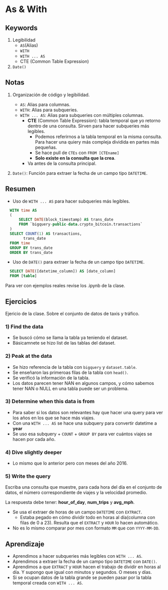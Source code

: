# As & With

## Keywords

1. Legibilidad
   * `AS`(Alias)
   * `WITH`
   * `WITH ... AS`
   * CTE (Common Table Expression)
2. `Date()`

## Notas

1. Organización de código y legibilidad.
   * `AS`: Alias para columnas.
   * `WITH`: Alias para subqueries.
   * `WITH ... AS`: Alias para subqueries con múltiples columnas.
     * **CTE** (Common Table Expression): tabla temporal que yo retorno dentro de una consulta. Sirven para hacer subqueries más legibles.
       * Podemos referirnos a la tabla temporal en la misma consulta. Para hacer una quiery más compleja dividida en partes más pequeñas.
       * Se hace pull de `CTEs` con `FROM [CTEname]`
       * **Solo existe en la consulta que la crea**.
     * Va antes de la consulta principal.

2. `Date()`: Función para extraer la fecha de un campo tipo `DATETIME`.

## Resumen

* Uso de `WITH ... AS` para hacer subqueries más legibles.

```sql
  WITH time AS
  (
      SELECT DATE(block_timestamp) AS trans_date
      FROM `bigquery-public-data.crypto_bitcoin.transactions`
  )
  SELECT COUNT(1) AS transactions,
        trans_date
  FROM time
  GROUP BY trans_date
  ORDER BY trans_date
```

* Uso de `DATE()` para extraer la fecha de un campo tipo `DATETIME`.

```sql
  SELECT DATE([datetime_column]) AS [date_column]
  FROM [table]
```

Para ver con ejemplos reales revise los .ipynb de la clase.

## Ejercicios

Ejericio de la clase. Sobre el conjunto de datos de taxis y tráfico.

### 1) Find the data

* Se buscó cómo se llama la tabla ya teniendo el dataset.
* Básicamnete se hizo list de las tablas del dataset.

### 2) Peak at the data

* Se hizo referencia de la tabla con `bigquery` y `dataset.table`.
* Se enseñaron las primeroas filas de la tabla con `head()`.
* Se verificó la información de la tabla.
* Los datos parecen tener NAN en algunos campos, y cómo sabemos tener NAN o NULL en una tabla puede ser un problema.

### 3) Determine when this data is from

* Para saber si los datos son relevantes hay que hacer una query para ver los años en los que se hace más viajes.
* Con una `WITH ... AS` se hace una subquery para convertir datetime a **year**
* Se uso esa subquery + `COUNT` + `GROUP BY` para ver cuántos viajes se hacen por cada año.

### 4) Dive slightly deeper

* Lo mismo que lo anterior pero con meses del año 2016.

### 5) Write the query

Escriba una consulta que muestre, para cada hora del día en el conjunto de datos, el número correspondiente de viajes y la velocidad promedio.

La respuesta debe tener: **hour_of_day**, **num_trips** y **avg_mph**.

* Se usa el extraer de horas de un campo `DATETIME` con `EXTRACT`.
  * Estaba pegado en cómo dividir todo en horas al día(columna con filas de 0 a 23). Resulta que el `EXTRACT` y `HOUR` lo hacen automático.
* No es lo mismo comparar por mes con formato `MM` que con `YYYY-MM-DD`.

## Aprendizaje

* Aprendimos a hacer subqueries más legibles con `WITH ... AS`.
* Aprendimos a extraer la fecha de un campo tipo `DATETIME` con `DATE()`.
* Aprendimos a que `EXTRACT` y `HOUR` hacen el trabajo de dividir en horas al día. Y supongo que igual con minutos y segundos. O meses y días.
* Si se ocupan datos de la tabla grande se pueden pasar por la tabla temporal creada con `WITH ... AS`.
